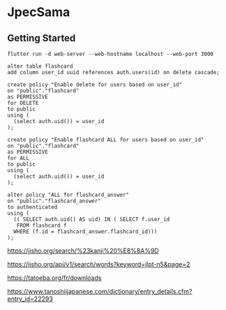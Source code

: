 # JpecSama

## Getting Started

```
flutter run -d web-server --web-hostname localhost --web-port 3000
```


```
alter table flashcard
add column user_id uuid references auth.users(id) on delete cascade;
```

```
create policy "Enable delete for users based on user_id"
on "public"."flashcard"
as PERMISSIVE
for DELETE
to public
using (
  (select auth.uid()) = user_id
);
```

```
create policy "Enable flashcard ALL for users based on user_id"
on "public"."flashcard"
as PERMISSIVE
for ALL
to public
using (
  (select auth.uid()) = user_id
);
```

```
alter policy "ALL for flashcard_answer"
on "public"."flashcard_answer"
to authenticated
using (
  (( SELECT auth.uid() AS uid) IN ( SELECT f.user_id
   FROM flashcard f
  WHERE (f.id = flashcard_answer.flashcard_id)))
);
```


https://jisho.org/search/%23kanji%20%E8%8A%9D

https://jisho.org/api/v1/search/words?keyword=jlpt-n5&page=2

https://tatoeba.org/fr/downloads


https://www.tanoshiijapanese.com/dictionary/entry_details.cfm?entry_id=22293
